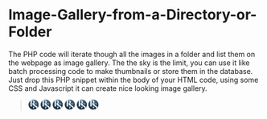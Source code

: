 # Image-Gallery-from-a-Directory-or-Folder
The PHP code will iterate though all the images in a folder and list them on the webpage as image gallery. The the sky is the limit, you can use it like batch processing code to make thumbnails or store them in the database. Just drop this PHP snippet within the body of your HTML code, using some CSS and Javascript it can create nice looking image gallery.
> <img src="RSGALLERY/gallery/rimsam.png" width="20px" height="20px" alt="RimSam">  <img src="RSGALLERY/gallery/rimsam.png" width="20px" height="20px" alt="RimSam"> <img src="RSGALLERY/gallery/rimsam.png" width="20px" height="20px" alt="RimSam"> <img src="RSGALLERY/gallery/rimsam.png" width="20px" height="20px" alt="RimSam"> <img src="RSGALLERY/gallery/rimsam.png" width="20px" height="20px" alt="RimSam"> <img src="RSGALLERY/gallery/rimsam.png" width="20px" height="20px" alt="RimSam">
